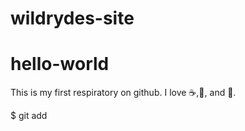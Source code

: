 # wildrydes-site


# hello-world
This is my first respiratory on github.
I love :coffee:,:pizza:, and :icecream:.

$ git add 
